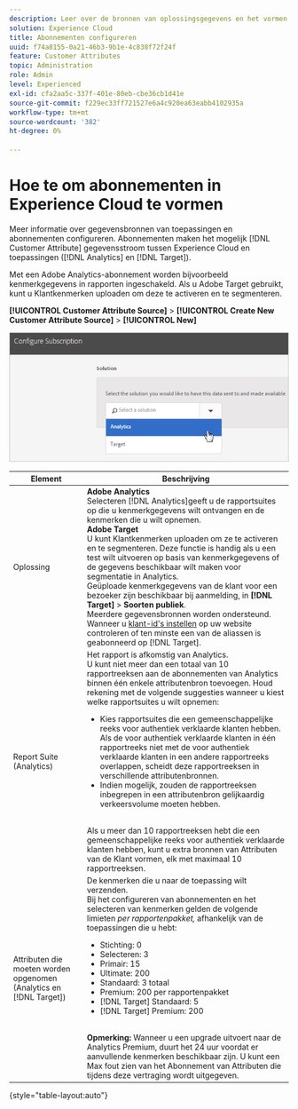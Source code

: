 ```yaml
---
description: Leer over de bronnen van oplossingsgegevens en het vormen abonnementen. Abonnementen maken de gegevensstroom van Kenmerken van de Klant tussen Experience Cloud en toepassingen (Analytics en Target) mogelijk.
solution: Experience Cloud
title: Abonnementen configureren
uuid: f74a8155-0a21-46b3-9b1e-4c838f72f24f
feature: Customer Attributes
topic: Administration
role: Admin
level: Experienced
exl-id: cfa2aa5c-337f-401e-80eb-cbe36cb1d41e
source-git-commit: f229ec33ff721527e6a4c920ea63eabb4102935a
workflow-type: tm+mt
source-wordcount: '382'
ht-degree: 0%

---
```


# Hoe te om abonnementen in Experience Cloud te vormen

Meer informatie over gegevensbronnen van toepassingen en abonnementen configureren. Abonnementen maken het mogelijk [!DNL Customer Attribute] gegevensstroom tussen Experience Cloud en toepassingen ([!DNL Analytics] en [!DNL Target]).

Met een Adobe Analytics-abonnement worden bijvoorbeeld kenmerkgegevens in rapporten ingeschakeld. Als u Adobe Target gebruikt, kunt u Klantkenmerken uploaden om deze te activeren en te segmenteren.

**[!UICONTROL Customer Attribute Source]** > **[!UICONTROL Create New Customer Attribute Source]** > **[!UICONTROL New]**

![Abonnementen configureren in Experience Cloud](assets/configure_subscription_page.png)

| Element | Beschrijving |
|--- |--- |
| Oplossing | **Adobe Analytics**<br> Selecteren [!DNL Analytics]geeft u de rapportsuites op die u kenmerkgegevens wilt ontvangen en de kenmerken die u wilt opnemen.<br>**Adobe Target**<br> U kunt Klantkenmerken uploaden om ze te activeren en te segmenteren. Deze functie is handig als u een test wilt uitvoeren op basis van kenmerkgegevens of de gegevens beschikbaar wilt maken voor segmentatie in Analytics.<br>Geüploade kenmerkgegevens van de klant voor een bezoeker zijn beschikbaar bij aanmelding, in **[!DNL Target]** > **Soorten publiek**.<br>Meerdere gegevensbronnen worden ondersteund. Wanneer u  [klant-id&#39;s instellen](core-services.md) op uw website controleren of ten minste een van de aliassen is geabonneerd op [!DNL Target]. |
| Report Suite (Analytics) | Het rapport is afkomstig van Analytics.<br>U kunt niet meer dan een totaal van 10 rapportreeksen aan de abonnementen van Analytics binnen één enkele attributenbron toevoegen. Houd rekening met de volgende suggesties wanneer u kiest welke rapportsuites u wilt opnemen:<ul><li>Kies rapportsuites die een gemeenschappelijke reeks voor authentiek verklaarde klanten hebben. Als de voor authentiek verklaarde klanten in één rapportreeks niet met de voor authentiek verklaarde klanten in een andere rapportreeks overlappen, scheidt deze rapportreeksen in verschillende attributenbronnen.</li><li>Indien mogelijk, zouden de rapportreeksen inbegrepen in een attributenbron gelijkaardig verkeersvolume moeten hebben.</li></ul><br>Als u meer dan 10 rapportreeksen hebt die een gemeenschappelijke reeks voor authentiek verklaarde klanten hebben, kunt u extra bronnen van Attributen van de Klant vormen, elk met maximaal 10 rapportreeksen. |
| Attributen die moeten worden opgenomen (Analytics en [!DNL Target]) | De kenmerken die u naar de toepassing wilt verzenden. <br>Bij het configureren van abonnementen en het selecteren van kenmerken gelden de volgende limieten _per rapportenpakket,_ afhankelijk van de toepassingen die u hebt:<ul><li>Stichting: 0</li><li>Selecteren: 3</li><li>Primair: 15</li><li>Ultimate: 200</li><li>Standaard: 3 totaal</li><li>Premium: 200 per rapportenpakket</li><li>[!DNL Target] Standaard: 5</li><li>[!DNL Target] Premium: 200</li></ul><br>**Opmerking:** Wanneer u een upgrade uitvoert naar de Analytics Premium, duurt het 24 uur voordat er aanvullende kenmerken beschikbaar zijn. U kunt een Max fout zien van het Abonnement van Attributen die tijdens deze vertraging wordt uitgegeven. |

{style="table-layout:auto"}
